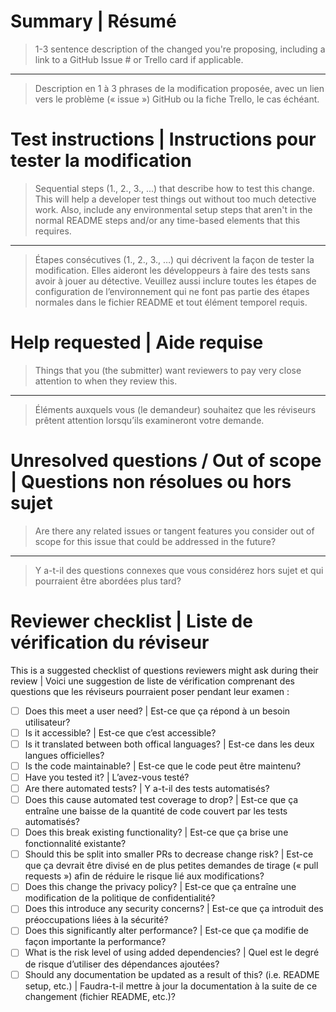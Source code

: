 # Summary | Résumé

> 1-3 sentence description of the changed you're proposing, including a link to a GitHub Issue # or Trello card if applicable.

---

> Description en 1 à 3 phrases de la modification proposée, avec un lien vers le problème (« issue ») GitHub ou la fiche Trello, le cas échéant.

# Test instructions | Instructions pour tester la modification

> Sequential steps (1., 2., 3., ...) that describe how to test this change. This will help a developer test things out without too much detective work. Also, include any environmental setup steps that aren't in the normal README steps and/or any time-based elements that this requires.

---

> Étapes consécutives (1., 2., 3., …) qui décrivent la façon de tester la modification. Elles aideront les développeurs à faire des tests sans avoir à jouer au détective. Veuillez aussi inclure toutes les étapes de configuration de l’environnement qui ne font pas partie des étapes normales dans le fichier README et tout élément temporel requis.

# Help requested | Aide requise

> Things that you (the submitter) want reviewers to pay very close attention to when they review this.

---

> Éléments auxquels vous (le demandeur) souhaitez que les réviseurs prêtent attention lorsqu’ils examineront votre demande.

# Unresolved questions / Out of scope | Questions non résolues ou hors sujet

> Are there any related issues or tangent features you consider out of scope for this issue that could be addressed in the future?

---

> Y a-t-il des questions connexes que vous considérez hors sujet et qui pourraient être abordées plus tard?

# Reviewer checklist | Liste de vérification du réviseur

This is a suggested checklist of questions reviewers might ask during their review | Voici une suggestion de liste de vérification comprenant des questions que les réviseurs pourraient poser pendant leur examen :


- [ ] Does this meet a user need? | Est-ce que ça répond à un besoin utilisateur?
- [ ] Is it accessible? | Est-ce que c’est accessible?
- [ ] Is it translated between both offical languages? | Est-ce dans les deux langues officielles?
- [ ] Is the code maintainable? | Est-ce que le code peut être maintenu?
- [ ] Have you tested it? | L’avez-vous testé?
- [ ] Are there automated tests? | Y a-t-il des tests automatisés?
- [ ] Does this cause automated test coverage to drop? | Est-ce que ça entraîne une baisse de la quantité de code couvert par les tests automatisés?
- [ ] Does this break existing functionality? | Est-ce que ça brise une fonctionnalité existante?
- [ ] Should this be split into smaller PRs to decrease change risk? | Est-ce que ça devrait être divisé en de plus petites demandes de tirage (« pull requests ») afin de réduire le risque lié aux modifications?
- [ ] Does this change the privacy policy? | Est-ce que ça entraîne une modification de la politique de confidentialité?
- [ ] Does this introduce any security concerns? | Est-ce que ça introduit des préoccupations liées à la sécurité?
- [ ] Does this significantly alter performance? | Est-ce que ça modifie de façon importante la performance?
- [ ] What is the risk level of using added dependencies? | Quel est le degré de risque d’utiliser des dépendances ajoutées?
- [ ] Should any documentation be updated as a result of this? (i.e. README setup, etc.) | Faudra-t-il mettre à jour la documentation à la suite de ce changement (fichier README, etc.)?
